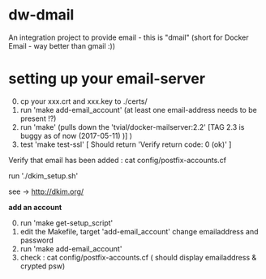 # dw-dmail
An integration project to provide email - this is "dmail" (short for Docker Email - way better than gmail :))

# setting up your  email-server

0. cp your xxx.crt and xxx.key to ./certs/
1. run 'make add-email_account' (at least one email-address needs to be present !?)
2. run 'make' (pulls down the 'tvial/docker-mailserver:2.2' [TAG 2.3 is buggy as of now (2017-05-11) )] )
3. test 'make test-ssl' [ Should return 'Verify return code: 0 (ok)' ] 

Verify that email has been added : cat config/postfix-accounts.cf 

run './dkim_setup.sh' <p>
see -> http://dkim.org/ 



**add an account**

0. run 'make get-setup_script'
1. edit the Makefile, target 'add-email_account' change emailaddress and password
2. run 'make add-email_account'
3. check : cat config/postfix-accounts.cf ( should display emailaddress & crypted psw)

